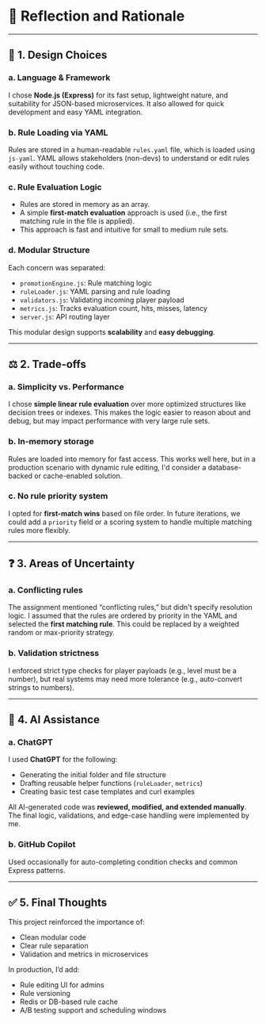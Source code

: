 # 📘 Reflection and Rationale

---

## 📐 1. Design Choices

### a. Language & Framework
I chose **Node.js (Express)** for its fast setup, lightweight nature, and suitability for JSON-based microservices. It also allowed for quick development and easy YAML integration.

### b. Rule Loading via YAML
Rules are stored in a human-readable `rules.yaml` file, which is loaded using `js-yaml`. YAML allows stakeholders (non-devs) to understand or edit rules easily without touching code.

### c. Rule Evaluation Logic
- Rules are stored in memory as an array.
- A simple **first-match evaluation** approach is used (i.e., the first matching rule in the file is applied).
- This approach is fast and intuitive for small to medium rule sets.

### d. Modular Structure
Each concern was separated:
- `promotionEngine.js`: Rule matching logic
- `ruleLoader.js`: YAML parsing and rule loading
- `validators.js`: Validating incoming player payload
- `metrics.js`: Tracks evaluation count, hits, misses, latency
- `server.js`: API routing layer

This modular design supports **scalability** and **easy debugging**.

---

## ⚖️ 2. Trade-offs

### a. Simplicity vs. Performance
I chose **simple linear rule evaluation** over more optimized structures like decision trees or indexes. This makes the logic easier to reason about and debug, but may impact performance with very large rule sets.

### b. In-memory storage
Rules are loaded into memory for fast access. This works well here, but in a production scenario with dynamic rule editing, I'd consider a database-backed or cache-enabled solution.

### c. No rule priority system
I opted for **first-match wins** based on file order. In future iterations, we could add a `priority` field or a scoring system to handle multiple matching rules more flexibly.

---

## ❓ 3. Areas of Uncertainty

### a. Conflicting rules
The assignment mentioned “conflicting rules,” but didn't specify resolution logic. I assumed that the rules are ordered by priority in the YAML and selected the **first matching rule**. This could be replaced by a weighted random or max-priority strategy.

### b. Validation strictness
I enforced strict type checks for player payloads (e.g., level must be a number), but real systems may need more tolerance (e.g., auto-convert strings to numbers).

---

## 🤖 4. AI Assistance

### a. ChatGPT
I used **ChatGPT** for the following:
- Generating the initial folder and file structure
- Drafting reusable helper functions (`ruleLoader`, `metrics`)
- Creating basic test case templates and curl examples

All AI-generated code was **reviewed, modified, and extended manually**. The final logic, validations, and edge-case handling were implemented by me.

### b. GitHub Copilot
Used occasionally for auto-completing condition checks and common Express patterns.

---

## ✅ 5. Final Thoughts

This project reinforced the importance of:
- Clean modular code
- Clear rule separation
- Validation and metrics in microservices

In production, I’d add:
- Rule editing UI for admins
- Rule versioning
- Redis or DB-based rule cache
- A/B testing support and scheduling windows